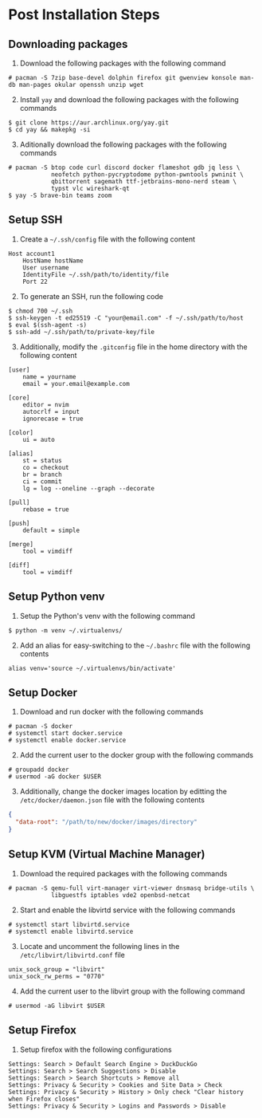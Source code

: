 # Post Installation Steps

## Downloading packages

1. Download the following packages with the following command

```console
# pacman -S 7zip base-devel dolphin firefox git gwenview konsole man-db man-pages okular openssh unzip wget
```

2. Install `yay` and download the following packages with the following commands

```console
$ git clone https://aur.archlinux.org/yay.git
$ cd yay && makepkg -si
```

3. Aditionally download the following packages with the following commands

```console
# pacman -S btop code curl discord docker flameshot gdb jq less \
			neofetch python-pycryptodome python-pwntools pwninit \
			qbittorrent sagemath ttf-jetbrains-mono-nerd steam \
			typst vlc wireshark-qt
$ yay -S brave-bin teams zoom
```

## Setup SSH

1. Create a `~/.ssh/config` file with the following content

```
Host account1
	HostName hostName
	User username
	IdentityFile ~/.ssh/path/to/identity/file
	Port 22
```

2. To generate an SSH, run the following code

```console
$ chmod 700 ~/.ssh
$ ssh-keygen -t ed25519 -C "your@email.com" -f ~/.ssh/path/to/host
$ eval $(ssh-agent -s)
$ ssh-add ~/.ssh/path/to/private-key/file
```

3. Additionally, modify the `.gitconfig` file in the home directory with the following content

```
[user]
	name = yourname
	email = your.email@example.com

[core]
	editor = nvim
	autocrlf = input
	ignorecase = true

[color]
	ui = auto

[alias]
	st = status
	co = checkout
	br = branch
	ci = commit
	lg = log --oneline --graph --decorate

[pull]
	rebase = true

[push]
	default = simple

[merge]
	tool = vimdiff

[diff]
	tool = vimdiff
```

## Setup Python venv

1. Setup the Python's venv with the following command

```console
$ python -m venv ~/.virtualenvs/
```

2. Add an alias for easy-switching to the `~/.bashrc` file with the following contents

```
alias venv='source ~/.virtualenvs/bin/activate'
```

## Setup Docker

1. Download and run docker with the following commands

```console
# pacman -S docker
# systemctl start docker.service
# systemctl enable docker.service
```

2. Add the current user to the docker group with the following commands

```console
# groupadd docker
# usermod -aG docker $USER
```

3. Additionally, change the docker images location by editting the `/etc/docker/daemon.json` file with the following contents

```json
{
  "data-root": "/path/to/new/docker/images/directory"
}
```

## Setup KVM (Virtual Machine Manager)

1. Download the required packages with the following commands

```console
# pacman -S qemu-full virt-manager virt-viewer dnsmasq bridge-utils \
			libguestfs iptables vde2 openbsd-netcat
```

2. Start and enable the libvirtd service with the following commands

```console
# systemctl start libvirtd.service
# systemctl enable libvirtd.service
```

3. Locate and uncomment the following lines in the `/etc/libvirt/libvirtd.conf` file

```
unix_sock_group = "libvirt"
unix_sock_rw_perms = "0770"
```

4. Add the current user to the libvirt group with the following command

```console
# usermod -aG libvirt $USER
```

## Setup Firefox

1. Setup firefox with the following configurations

```
Settings: Search > Default Search Engine > DuckDuckGo
Settings: Search > Search Suggestions > Disable
Settings: Search > Search Shortcuts > Remove all
Settings: Privacy & Security > Cookies and Site Data > Check
Settings: Privacy & Security > History > Only check "Clear history when Firefox closes"
Settings: Privacy & Security > Logins and Passwords > Disable
```
